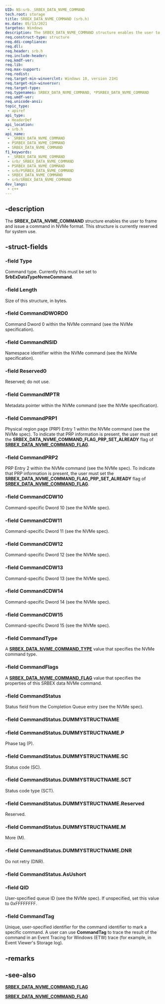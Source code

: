 ```yaml
---
UID: NS:srb._SRBEX_DATA_NVME_COMMAND
tech.root: storage
title: SRBEX_DATA_NVME_COMMAND (srb.h)
ms.date: 05/13/2021
targetos: Windows
description: The SRBEX_DATA_NVME_COMMAND structure enables the user to frame and issue a command in NVMe format.
req.construct-type: structure
req.ddi-compliance: 
req.dll: 
req.header: srb.h
req.include-header: 
req.kmdf-ver: 
req.lib: 
req.max-support: 
req.redist: 
req.target-min-winverclnt: Windows 10, version 21H1
req.target-min-winversvr: 
req.target-type: 
req.typenames: SRBEX_DATA_NVME_COMMAND, *PSRBEX_DATA_NVME_COMMAND
req.umdf-ver: 
req.unicode-ansi: 
topic_type:
 - apiref
api_type:
 - HeaderDef
api_location:
 - srb.h
api_name:
 - _SRBEX_DATA_NVME_COMMAND
 - PSRBEX_DATA_NVME_COMMAND
 - SRBEX_DATA_NVME_COMMAND
f1_keywords:
 - _SRBEX_DATA_NVME_COMMAND
 - srb/_SRBEX_DATA_NVME_COMMAND
 - PSRBEX_DATA_NVME_COMMAND
 - srb/PSRBEX_DATA_NVME_COMMAND
 - SRBEX_DATA_NVME_COMMAND
 - srb/SRBEX_DATA_NVME_COMMAND
dev_langs:
 - c++
---
```


## -description

The **SRBEX_DATA_NVME_COMMAND** structure enables the user to frame and issue a command in NVMe format. This structure is currently reserved for system use.

## -struct-fields

### -field Type

Command type. Currently this must be set to **SrbExDataTypeNvmeCommand**.

### -field Length

Size of this structure, in bytes.

### -field CommandDWORD0

Command Dword 0 within the NVMe command (see the NVMe specification).

### -field CommandNSID

Namespace identifier within the NVMe command (see the NVMe specification).

### -field Reserved0

Reserved; do not use.

### -field CommandMPTR

Metadata pointer within the NVMe command (see the NVMe specification).

### -field CommandPRP1

Physical region page (PRP) Entry 1 within the NVMe command (see the NVMe spec). To indicate that PRP information is present, the user must set the **SRBEX_DATA_NVME_COMMAND_FLAG_PRP_SET_ALREADY** flag of [**SRBEX_DATA_NVME_COMMAND_FLAG**](ne-srb-srbex_data_nvme_command_flag.md).

### -field CommandPRP2

PRP Entry 2 within the NVMe command (see the NVMe spec). To indicate that PRP information is present, the user must set the **SRBEX_DATA_NVME_COMMAND_FLAG_PRP_SET_ALREADY** flag of [**SRBEX_DATA_NVME_COMMAND_FLAG**](ne-srb-srbex_data_nvme_command_flag.md).

### -field CommandCDW10

Command-specific Dword 10 (see the NVMe spec).

### -field CommandCDW11

Command-specific Dword 11 (see the NVMe spec).

### -field CommandCDW12

Command-specific Dword 12 (see the NVMe spec).

### -field CommandCDW13

Command-specific Dword 13 (see the NVMe spec).

### -field CommandCDW14

Command-specific Dword 14 (see the NVMe spec).

### -field CommandCDW15

Command-specific Dword 15 (see the NVMe spec).

### -field CommandType

A [**SRBEX_DATA_NVME_COMMAND_TYPE**](ne-srb-srbex_data_nvme_command_type.md) value that specifies the NVMe command type.

### -field CommandFlags

A [**SRBEX_DATA_NVME_COMMAND_FLAG**](ne-srb-srbex_data_nvme_command_flag.md) value that specifies the properties of this SRBEX data NVMe command.

### -field CommandStatus

Status field from the Completion Queue entry (see the NVMe spec).

### -field CommandStatus.DUMMYSTRUCTNAME

### -field CommandStatus.DUMMYSTRUCTNAME.P

Phase tag (P).

### -field CommandStatus.DUMMYSTRUCTNAME.SC

Status code (SC).

### -field CommandStatus.DUMMYSTRUCTNAME.SCT

Status code type (SCT).

### -field CommandStatus.DUMMYSTRUCTNAME.Reserved

Reserved.

### -field CommandStatus.DUMMYSTRUCTNAME.M

More (M).

### -field CommandStatus.DUMMYSTRUCTNAME.DNR

Do not retry (DNR).

### -field CommandStatus.AsUshort

### -field QID

User-specified queue ID (see the NVMe spec). If unspecified, set this value to 0xFFFFFFFF.

### -field CommandTag

Unique, user-specified identifier for the command identifier to mark a specific command. A user can use **CommandTag** to trace the result of the command in an Event Tracing for Windows (ETW) trace (for example, in Event Viewer's Storage log).

## -remarks

## -see-also

[**SRBEX_DATA_NVME_COMMAND_FLAG**](ne-srb-srbex_data_nvme_command_flag.md)

[**SRBEX_DATA_NVME_COMMAND_FLAG**](ne-srb-srbex_data_nvme_command_flag.md)
